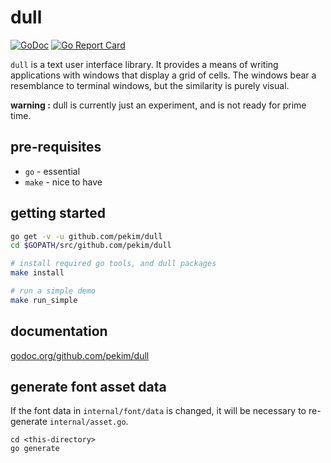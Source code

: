 # dull

[![GoDoc](https://godoc.org/github.com/pekim/dull?status.svg)](https://godoc.org/github.com/pekim/dull)
[![Go Report Card](https://goreportcard.com/badge/github.com/pekim/dull)](https://goreportcard.com/report/github.com/pekim/dull)

`dull` is a text user interface library.
It provides a means of writing applications with windows
that display a grid of cells.
The windows bear a resemblance to terminal windows, but the similarity
is purely visual.

**warning :** dull is currently just an experiment, and is not ready for prime time.

## pre-requisites

* `go` - essential
* `make` - nice to have

## getting started

```bash
go get -v -u github.com/pekim/dull
cd $GOPATH/src/github.com/pekim/dull

# install required go tools, and dull packages
make install

# run a simple demo
make run_simple
```

## documentation

[godoc.org/github.com/pekim/dull](https://godoc.org/github.com/pekim/dull)

## generate font asset data
If the font data in `internal/font/data` is changed,
it will be necessary to re-generate `internal/asset.go`.

```shell script
cd <this-directory>
go generate
```
